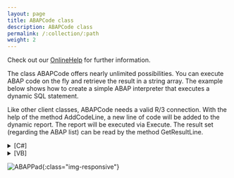 ```yaml
---
layout: page
title: ABAPCode class
description: ABAPCode class
permalink: /:collection/:path
weight: 2
---
```


Check out our [OnlineHelp](https://help.theobald-software.com/en/) for further information.

The class ABAPCode offers nearly unlimited possibilities. You can execute ABAP code on the fly and retrieve the result in a string array. The example below shows how to create a simple ABAP interpreter that executes a dynamic SQL statement.

Like other client classes, ABAPCode needs a valid R/3 connection. With the help of the method AddCodeLine, a new line of code will be added to the dynamic report. The report will be executed via Execute. The result set (regarding the ABAP list) can be read by the method GetResultLine.

<details>
<summary>[C#]</summary>
{% highlight csharp %}
private void button1_Click(object sender, System.EventArgs e)
        {
            R3Connection con = new R3Connection("SAPServer",00,"SAPUser","Password","EN","800");
            con.Open(false);
            ERPConnect.Utils.ABAPCode code = new ERPConnect.Utils.ABAPCode();
            code.Connection = con;
  
            foreach(string s in textBox1.Lines)
                code.AddCodeLine(s);
  
            if (code.Execut e())
            {
                for(int i=0; i < code.ResultLineCount; i++)
                    textBox2.Text += code.GetResultLine(i) + "\r\n";
            }
            else
                textBox2.Text = "ABAP Error: " + code.LastABAPSyntaxError;
        }
{% endhighlight %}
</details>

<details>
<summary>[VB]</summary>
{% highlight visualbasic %}
Private Sub button1_Click(ByVal sender As System.Object, ByVal e As System.EventArgs) Handles button1.Click
        Dim con As New R3Connection("SAPServer",00,"SAPUser","Password","EN","800")
        con.Open(False)
  
        Dim code = New ERPConnect.Utils.ABAPCode
        code.Connection = con
  
        Dim s As String
        For Each s In textBox1.Lines
            code.AddCodeLine(s)
        Next
  
        Dim i As Integer
        If code.Execut e() Then
            For i = 0 To code.ResultLineCount - 1
                textBox2.Text += code.GetResultLine(i) + vbCrLf
            Next
        Else
            textBox2.Text = "ABAP Error: " + code.LastABAPSyntaxError
        End If
    End Sub
{% endhighlight %}
</details>

![ABAPPad](/img/contents/ABAPPad.jpg){:class="img-responsive"}